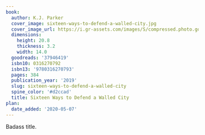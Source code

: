 ```yaml
---
book:
  author: K.J. Parker
  cover_image: sixteen-ways-to-defend-a-walled-city.jpg
  cover_image_url: https://i.gr-assets.com/images/S/compressed.photo.goodreads.com/books/1553885082l/37946419._SX98_.jpg
  dimensions:
    height: 20.8
    thickness: 3.2
    width: 14.0
  goodreads: '37946419'
  isbn10: 0316270792
  isbn13: '9780316270793'
  pages: 384
  publication_year: '2019'
  slug: sixteen-ways-to-defend-a-walled-city
  spine_color: '#d2ccad'
  title: Sixteen Ways to Defend a Walled City
plan:
  date_added: '2020-05-07'
---
```


Badass title.
